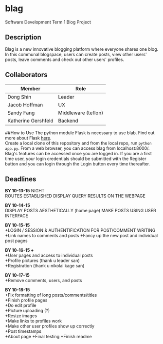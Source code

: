 # blag
Software Development Term 1 Blog Project

## Description
Blag is a new innovative blogging platform where everyone shares one blog. In this communal blogspace, users can create posts, view other users' posts, leave comments and check out other users' profiles. 
## Collaborators
|   **Member**         |            **Role**            |
|----------------------|--------------------------------|
|Dong Shin             | Leader                         |
|Jacob Hoffman         | UX                             |
|Sandy Fang            | Middleware (teflon)            |
|Katherine Gershfeld   | Backend                        |

##How to Use
The python module Flask is necessary to use blab. Find out more about Flask <a href="http://flask.pocoo.org/">here</a>.<br>
Create a local clone of this repository and from the local repo, run `python app.py`. From a web browser, you can access blag from localhost:8000/. Blag's features can be accessed once you are logged in. If you are a first time user, your login credentials should be submitted with the Register button and you can login through the Login button every time thereafter. 

## Deadlines
**BY 10-13-15** NIGHT <br>
ROUTES ESTABLISHED
DISPLAY QUERY RESULTS ON THE WEBPAGE

**BY 10-14-15** <br>
DISPLAY POSTS AESTHETICALLY (home page)
MAKE POSTS USING USER INTERFACE

**BY 10-15-15** <br>
+LOGIN / SESSION & AUTHENTIFICATION FOR POST/COMMENT WRITING <br>
+Link names to comments and posts
+Fancy up the new post and individual post pages

**BY 10-16-15 +** <br>
+User pages and access to individual posts <br>
+Profile pictures (thank u leader san) <br>
+Registration (thank u nikolai kage san) <br>

**BY 10-17-15** <br>
+Remove comments, users, and posts <br>

**BY 10-18-15** <br>
+Fix formatting of long posts/comments/titles <br>
+Finish profile pages<br>
+Do edit profile <br>
+Picture uploading (?) <br>
+Resize images <br>
+Make links to profiles work <br>
+Make other user profiles show up correctly <br>
+Post timestamps <br>
+About page
+Final testing
+Finish readme
